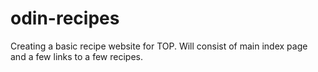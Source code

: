 # odin-recipes

Creating a basic recipe website for TOP. Will consist of main index page and a few links to a few recipes.
